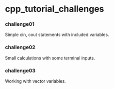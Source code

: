 # cpp_tutorial_challenges

### challenge01
Simple cin, cout statements with included variables.
### challenge02
Small calculations with some terminal inputs.
### challenge03
Working with vector variables.
